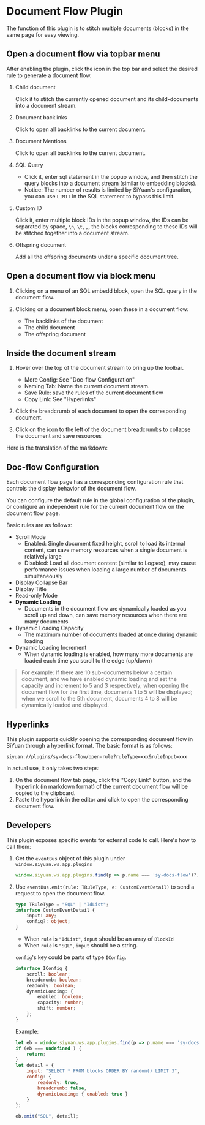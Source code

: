 # Document Flow Plugin

The function of this plugin is to stitch multiple documents (blocks) in the same page for easy viewing.

## Open a document flow via topbar menu

After enabling the plugin, click the icon in the top bar and select the desired rule to generate a document flow.

1. Child document

    Click it to stitch the currently opened document and its child-documents into a document stream.

2. Document backlinks

    Click to open all backlinks to the current document.

3. Document Mentions

    Click to open all backlinks to the current document.

4. SQL Query

    - Click it, enter sql statement in the popup window, and then stitch the query blocks into a document stream (similar to embedding blocks).
    - Notice: The number of results is limited by SiYuan's configuration, you can use `LIMIT` in the SQL statement to bypass this limit.

5. Custom ID

    Click it, enter multiple block IDs in the popup window, the IDs can be separated by space, `\n`, `\t`, `,`, the blocks corresponding to these IDs will be stitched together into a document stream.

6. Offspring document

    Add all the offspring documents under a specific document tree.

## Open a document flow via block menu

1. Clicking on a menu of an SQL embedd block, open the SQL query in the document flow.

2. Clicking on a document block menu, open these in a document flow:

    - The backlinks of the document
    - The child document
    - The offspring document

## Inside the document stream

1. Hover over the top of the document stream to bring up the toolbar.

    - More Config: See "Doc-flow Configuration"
    - Naming Tab: Name the current document stream.
    - Save Rule: save the rules of the current document flow
    - Copy Link: See "Hyperlinks"

2. Click the breadcrumb of each document to open the corresponding document.

3. Click on the icon to the left of the document breadcrumbs to collapse the document and save resources

Here is the translation of the markdown:

## Doc-flow Configuration

Each document flow page has a corresponding configuration rule that controls the display behavior of the document flow.

You can configure the default rule in the global configuration of the plugin, or configure an independent rule for the current document flow on the document flow page.

Basic rules are as follows:

- Scroll Mode
  - Enabled: Single document fixed height, scroll to load its internal content, can save memory resources when a single document is relatively large
  - Disabled: Load all document content (similar to Logseq), may cause performance issues when loading a large number of documents simultaneously
- Display Collapse Bar
- Display Title
- Read-only Mode
- **Dynamic Loading**
  - Documents in the document flow are dynamically loaded as you scroll up and down, can save memory resources when there are many documents
- Dynamic Loading Capacity
  - The maximum number of documents loaded at once during dynamic loading
- Dynamic Loading Increment
  - When dynamic loading is enabled, how many more documents are loaded each time you scroll to the edge (up/down)

> For example: If there are 10 sub-documents below a certain document, and we have enabled dynamic loading and set the capacity and increment to 5 and 3 respectively; when opening the document flow for the first time, documents 1 to 5 will be displayed; when we scroll to the 5th document, documents 4 to 8 will be dynamically loaded and displayed.


## Hyperlinks

This plugin supports quickly opening the corresponding document flow in SiYuan through a hyperlink format. The basic format is as follows:

```
siyuan://plugins/sy-docs-flow/open-rule?ruleType=xxx&ruleInput=xxx
```

In actual use, it only takes two steps:

1. On the document flow tab page, click the "Copy Link" button, and the hyperlink (in markdown format) of the current document flow will be copied to the clipboard.
2. Paste the hyperlink in the editor and click to open the corresponding document flow.

## Developers

This plugin exposes specific events for external code to call. Here's how to call them:

1. Get the `eventBus` object of this plugin under `window.siyuan.ws.app.plugins`

   ```js
   window.siyuan.ws.app.plugins.find(p => p.name === 'sy-docs-flow')?.eventBus
   ```

2. Use `eventBus.emit(rule: TRuleType, e: CustomEventDetail)` to send a request to open the document flow.

   ```ts
   type TRuleType = "SQL" | "IdList";
   interface CustomEventDetail {
       input: any;
       config?: object;
   }
   ```

   - When `rule` is `"IdList"`, `input` should be an array of `BlockId`
   - When `rule` is `"SQL"`, `input` should be a string.

    `config`'s key could be parts of type `IConfig`.

    ```ts
    interface IConfig {
        scroll: boolean;
        breadcrumb: boolean;
        readonly: boolean;
        dynamicLoading: {
            enabled: boolean;
            capacity: number;
            shift: number;
        };
    }
    ```

    Example:
    ```js
    let eb = window.siyuan.ws.app.plugins.find(p => p.name === 'sy-docs-flow')?.eventBus;
    if (eb === undefined ) {
        return;
    }
    let detail = {
        input: "SELECT * FROM blocks ORDER BY random() LIMIT 3",
        config: {
            readonly: true,
            breadcrumb: false,
            dynamicLoading: { enabled: true }
        }
    };

    eb.emit("SQL", detail);
    ```

